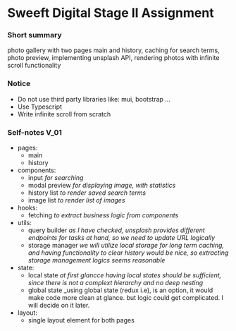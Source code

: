 # Sweeft Digital Stage II Assignment

### Short summary

photo gallery with two pages main and history, caching for search terms, photo preview, implementing unsplash API, rendering photos with infinite scroll functionality

### Notice

- Do not use third party libraries like: mui, bootstrap ...
- Use Typescript
- Write infinite scroll from scratch

### Self-notes V_01

- pages:
  - main
  - history
- components:
  - input _for searching_
  - modal preview _for displaying image, with statistics_
  - history list _to render saved search terms_
  - image list _to render list of images_
- hooks:
  - fetching _to extract business logic from components_
- utils:
  - query builder _as I have checked, unsplash provides different endpoints for tasks at hand, so we need to update URL logically_
  - storage manager _we will utilize local storage for long term caching, and having functionality to clear history would be nice, so extracting storage management logics seems reasonable_
- state:
  - local state _at first glancce having local states should be sufficient, since there is not a complext hierarchy and no deep nesting_
  - global state \_using global state (redux i.e), is an option, it would make code more clean at glance. but logic could get complicated. I will decide on it later.
- layout:
  - single layout element for both pages
